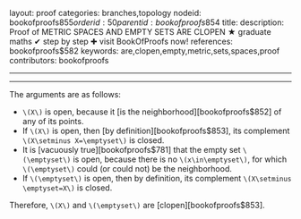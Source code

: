 layout: proof
categories: branches,topology
nodeid: bookofproofs$855
orderid: 50
parentid: bookofproofs$854
title: 
description:  Proof of METRIC SPACES AND EMPTY SETS ARE CLOPEN &#9733; graduate maths &#10004; step by step &#10010; visit BookOfProofs now!
references: bookofproofs$582
keywords: are,clopen,empty,metric,sets,spaces,proof
contributors: bookofproofs

---


---

The arguments are as follows:

* `\(X\)` is open, because it [is the neighborhood][bookofproofs$852] of any of its points.
* If `\(X\)` is open, then [by definition][bookofproofs$853], its complement `\(X\setminus X=\emptyset\)` is closed. 
* It is [vacuously true][bookofproofs$781] that the empty set `\(\emptyset\)` is open, because there is no `\(x\in\emptyset\)`, for which `\(\emptyset\)` could (or could not) be the neighborhood.
* If `\(\emptyset\)` is open, then by definition, its complement `\(X\setminus \emptyset=X\)` is closed. 

Therefore, `\(X\)` and `\(\emptyset\)` are [clopen][bookofproofs$853].
